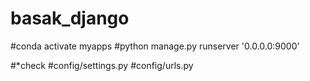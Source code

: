 # basak_django

#conda activate myapps
#python manage.py runserver '0.0.0.0:9000'

#*check
#config/settings.py 
#config/urls.py
